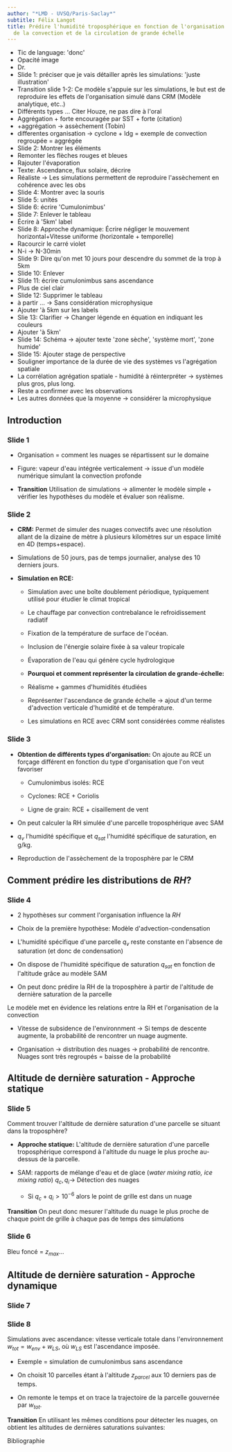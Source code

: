 ```yaml
---
author: "*LMD - UVSQ/Paris-Saclay*"
subtitle: Félix Langot
title: Prédire l'humidité troposphérique en fonction de l'organisation
  de la convection et de la circulation de grande échelle
---
```


- Tic de language: 'donc'
- Opacité image
- Dr.
- Slide 1: préciser que je vais détailler après les simulations: 'juste illustration'
- Transition slide 1-2: Ce modèle s'appuie sur les simulations, le but est de reproduire les effets de l'organisation simulé dans CRM (Modèle analytique, etc..)
- Différents types ... Citer Houze, ne pas dire à l'oral
- Aggrégation + forte encouragée par SST + forte (citation)
- +aggrégation -> assèchement (Tobin)
- differentes organisation -> cyclone + ldg = exemple de convection regroupée = aggrégée
- Slide 2: Montrer les éléments
- Remonter les flèches rouges et bleues
- Rajouter l'évaporation
- Texte: Ascendance, flux solaire, décrire
- Réaliste -> Les simulations permettent de reproduire l'assèchement en cohérence avec les obs
- Slide 4: Montrer avec la souris
- Slide 5: unités
- Slide 6: écrire 'Cumulonimbus'
- Slide 7: Enlever le tableau
- Écrire à '5km' label
- Slide 8: Approche dynamique: Écrire négliger le mouvement horizontal+Vitesse uniforme (horizontale + temporelle)
- Racourcir le carré violet
- N-i -> N-30min
- Slide 9: Dire qu'on met 10 jours pour descendre du sommet de la trop à 5km
- Slide 10: Enlever
- Slide 11: écrire cumulonimbus sans ascendance
- Plus de ciel clair
- Slide 12: Supprimer le tableau
- à partir ... -> Sans considération microphysique
- Ajouter 'à 5km sur les labels
- Slie 13: Clarifier -> Changer légende en équation en indiquant les couleurs
- Ajouter 'à 5km'
- Slide 14: Schéma -> ajouter texte 'zone sèche', 'système mort', 'zone humide'
- Slide 15: Ajouter stage de perspective
- Souligner importance de la durée de vie des systèmes vs l'agrégation spatiale
- La corrélation agrégation spatiale - humidité à réinterpréter -> systèmes plus gros, plus long.
- Reste a confirmer avec les observations
- Les autres données que la moyenne -> considérer la microphysique

## Introduction

### Slide 1

- Organisation = comment les nuages se répartissent sur le domaine

- Figure: vapeur d'eau intégrée verticalement $\rightarrow$ issue d'un modèle numérique simulant la convection profonde

- **Transition** Utilisation de simulations $\rightarrow$ alimenter le modèle simple + vérifier les hypothèses du modèle et évaluer son réalisme.

### Slide 2

- **CRM:** Permet de simuler des nuages convectifs avec une résolution allant de la dizaine de mètre à plusieurs kilomètres sur un espace limité en 4D (temps+espace).
  
- Simulations de 50 jours, pas de temps journalier, analyse des 10 derniers jours.

- **Simulation en RCE:**

  - Simulation avec une boîte doublement périodique, typiquement utilisé pour étudier le climat tropical
  
  - Le chauffage par convection contrebalance le refroidissement radiatif

  - Fixation de la température de surface de l'océan.

  - Inclusion de l'énergie solaire fixée à sa valeur tropicale
  
  - Évaporation de l'eau qui génère cycle hydrologique

  - **Pourquoi et comment représenter la circulation de grande-échelle:**

  - Réalisme + gammes d'humidités étudiées

  - Représenter l'ascendance de grande échelle $\rightarrow$ ajout d'un terme d'advection verticale d'humidité et de température.

  - Les simulations en RCE avec CRM sont considérées comme réalistes

### Slide 3

- **Obtention de différents types d'organisation:** On ajoute au RCE un forçage différent en fonction du type d'organisation que l'on veut favoriser

  - Cumulonimbus isolés: RCE

  - Cyclones: RCE + Coriolis

  - Ligne de grain: RCE + cisaillement de vent

- On peut calculer la RH simulée d'une parcelle troposphérique avec SAM

- $q_{v}$ l'humidité spécifique et $q_{sat}$ l'humidité spécifique de saturation, en g/kg.

- Reproduction de l'assèchement de la troposphère par le CRM

## Comment prédire les distributions de *RH*?

### Slide 4

- 2 hypothèses sur comment l'organisation influence la $RH$

- Choix de la première hypothèse: Modèle d'advection-condensation

- L'humidité spécifique d'une parcelle $q_{v}$ reste
constante en l'absence de saturation (et donc de condensation)

- On dispose de l'humidité spécifique de saturation
$q_{sat}$ en fonction de l'altitude grâce au modèle SAM

- On peut donc prédire la RH de la troposphère à partir de
l'altitude de dernière saturation de la parcelle

Le modèle met en évidence les relations entre la RH et l'organisation de la convection

- Vitesse de subsidence de l'environnment $\rightarrow$ Si temps
de descente augmente, la probabilité de rencontrer un nuage augmente.

- Organisation $\rightarrow$ distribution des nuages
$\rightarrow$ probabilité de rencontre. Nuages sont très regroupés =
baisse de la probabilité

## Altitude de dernière saturation - Approche statique

### Slide 5

Comment trouver l'altitude de dernière saturation d'une parcelle se
situant dans la troposphère?

- **Approche statique:** L'altitude de dernière saturation d'une parcelle troposphérique correspond à l'altitude du nuage le plus proche au-dessus de la parcelle.

- SAM: rapports de mélange d'eau et de glace (*water mixing ratio, ice mixing ratio*) $q_{c},q_{i} \rightarrow$ Détection des nuages

  - Si $q_{c} + q_{i} > 10^{- 6}$ alors le point de grille est dans un nuage

**Transition** On peut donc mesurer l'altitude du nuage le plus proche de chaque point de grille à chaque pas de temps des simulations

### Slide 6

Bleu foncé = $z_{max}$...

## Altitude de dernière saturation - Approche dynamique

### Slide 7

### Slide 8

Simulations avec ascendance: vitesse verticale totale dans
l'environnement $w_{tot} = w_{env} + w_{LS}$, où $w_{LS}$ est
l'ascendance imposée.

- Exemple =  simulation de cumulonimbus sans ascendance

- On choisit 10 parcelles étant à l'altitude $z_{parcel}$ aux 10 derniers pas de temps.

- On remonte le temps et on trace la trajectoire de la parcelle gouvernée par $w_{tot}$.

**Transition** En utilisant les mêmes conditions pour détecter les nuages, on obtient les altitudes de dernières saturations suivantes:

Bibliographie
